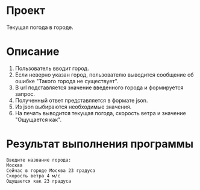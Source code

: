 # Проект

Текущая погода в городе.

# Описание

1. Пользователь вводит город.
2. Если неверно указан город, пользователю выводится сообщение об ошибке "Такого города не существует".
3. В url подставляется значение введенного города и формируется запрос.
4. Полученный ответ представляется в формате json.
5. Из json выбираются необходимые значения.
6. На печать выводится текущая погода, скорость ветра и значение "Ощущается как".

# Результат выполнения программы

```
Введите название города:
Москва
Сейчас в городе Москва 23 градуса
Скорость ветра 4 м/с
Ощущается как 23 градуса
```
